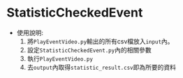 # StatisticCheckedEvent
- 使用說明:  
    1. 將`PlayEventVideo.py`輸出的所有csv檔放入`input`內。
    2. 設定`StatisticCheckedEvent.py`內的相關參數
    3. 執行`PlayEventVideo.py`
    4. 去`output`內取得`statistic_result.csv`即為所要的資料